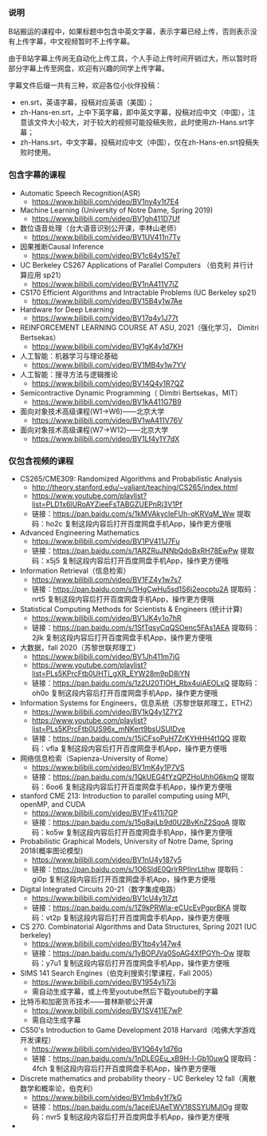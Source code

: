 ### 说明

B站搬运的课程中，如果标题中包含中英文字幕，表示字幕已经上传，否则表示没有上传字幕，中文视频暂时不上传字幕。

由于B站字幕上传尚无自动化上传工具，个人手动上传时间开销过大，所以暂时将部分字幕上传至网盘，欢迎有兴趣的同学上传字幕。

字幕文件后缀一共有三种，欢迎各位小伙伴投稿：

- en.srt，英语字幕，投稿对应英语（美国）；
- zh-Hans-en.srt，上中下英字幕，即中英文字幕，投稿对应中文（中国），注意该文件大小较大，对于较大的视频可能投稿失败，此时使用zh-Hans.srt字幕；
- zh-Hans.srt，中文字幕，投稿对应中文（中国），仅在zh-Hans-en.srt投稿失败时使用。



### 包含字幕的课程

- Automatic Speech Recognition(ASR)
  - https://www.bilibili.com/video/BV1ny4y1t7E4
- Machine Learning (University of Notre Dame, Spring 2019)
  - https://www.bilibili.com/video/BV1gh411D7Uf
- 数位语音处理（台大语音识别公开课，李林山老师）
  - https://www.bilibili.com/video/BV1UV411n7Tv
- 因果推断Causal Inference
  - https://www.bilibili.com/video/BV1c64y1S7eT
- UC Berkeley CS267 Applications of Parallel Computers （伯克利 并行计算应用 sp21）
  - https://www.bilibili.com/video/BV1nA411V7iZ
- CS170 Efficient Algorithms and Intractable Problems (UC Berkeley sp21)
  - https://www.bilibili.com/video/BV15B4y1w7Ae
- Hardware for Deep Learning
  - https://www.bilibili.com/video/BV17q4y1J77t
- REINFORCEMENT LEARNING COURSE AT ASU, 2021（强化学习， Dimitri Bertsekas）
  - https://www.bilibili.com/video/BV1gK4y1d7KH
- 人工智能：机器学习与理论基础
  - https://www.bilibili.com/video/BV1MB4y1w7YV
- 人工智能：搜寻方法与逻辑推论
  - https://www.bilibili.com/video/BV14Q4y1R7QZ
- Semicontractive Dynamic Programming（ Dimitri Bertsekas，MIT）
  - https://www.bilibili.com/video/BV1kA411G7B9
- 面向对象技术高级课程(W1->W6)——北京大学
  - https://www.bilibili.com/video/BV1wA411V76V
- 面向对象技术高级课程(W7->W12)——北京大学
  - https://www.bilibili.com/video/BV1Lf4y1Y7dX



### 仅包含视频的课程

- CS265/CME309: Randomized Algorithms and Probabilistic Analysis
  - http://theory.stanford.edu/~valiant/teaching/CS265/index.html
  - https://www.youtube.com/playlist?list=PLD1x6lURoAYZieeFsTABGZUEPnRj3V1Pf
  - 链接：https://pan.baidu.com/s/1kMVAkycIeFUh-qKRVqM_Ww 
    提取码：ho2c 
    复制这段内容后打开百度网盘手机App，操作更方便哦
- Advanced Engineering Mathematics
  - https://www.bilibili.com/video/BV1PV411J7Fu
  - 链接：https://pan.baidu.com/s/1ARZRuJNNbQdoBxRH78EwPw 
    提取码：x5j5 
    复制这段内容后打开百度网盘手机App，操作更方便哦
- Information Retrieval（信息检索）
  - https://www.bilibili.com/video/BV1FZ4y1w7s7
  - 链接：https://pan.baidu.com/s/1HgCwHu5sd1S6j2eocptu2A 
    提取码：nrt5 
    复制这段内容后打开百度网盘手机App，操作更方便哦
- Statistical Computing Methods for Scientists & Engineers (统计计算)
  - https://www.bilibili.com/video/BV1JK4y1o7hR
  - 链接：https://pan.baidu.com/s/1SfTqsyCqQSOenc5FAs1AEA 
    提取码：2jlk 
    复制这段内容后打开百度网盘手机App，操作更方便哦
- 大数据，fall 2020（苏黎世联邦理工）
  - https://www.bilibili.com/video/BV1Jh411m7jG
  - https://www.youtube.com/playlist?list=PLs5KPrcFtb0UHTl_gXR_EYW28m9pD8iYN
  - 链接：https://pan.baidu.com/s/1z2U20TlOH_Rbx4uiAEOLxQ 
    提取码：oh0o 
    复制这段内容后打开百度网盘手机App，操作更方便哦
- Information Systems for Engineers，信息系统（苏黎世联邦理工，ETHZ）
  - https://www.bilibili.com/video/BV1kQ4y1Z7Y2
  - https://www.youtube.com/playlist?list=PLs5KPrcFtb0US96x_mNKert9bsUSUIDve
  - 链接：https://pan.baidu.com/s/15iCFsoPuH7ZrKYHHH4t1QQ 
    提取码：vfla 
    复制这段内容后打开百度网盘手机App，操作更方便哦
- 网络信息检索（Sapienza-University of Rome）
  - https://www.bilibili.com/video/BV1mK4y1P7VS
  - 链接：https://pan.baidu.com/s/1QkUEG4fYzQPZHoUhhG6kmQ 
    提取码：6oo6 
    复制这段内容后打开百度网盘手机App，操作更方便哦
- stanford CME 213: Introduction to parallel computing using MPI, openMP, and CUDA
  - https://www.bilibili.com/video/BV1Fv411j7GP
  - 链接：https://pan.baidu.com/s/15q8ajLb9d0U2BvKnZ2SqoA 
    提取码：ko5w 
    复制这段内容后打开百度网盘手机App，操作更方便哦
- Probabilistic Graphical Models, University of Notre Dame, Spring 2018(概率图论模型)
  - https://www.bilibili.com/video/BV1nU4y187y5
  - 链接：https://pan.baidu.com/s/1O6SldE0QrlrRPIlnrLtihw 
    提取码：gi0p 
    复制这段内容后打开百度网盘手机App，操作更方便哦
- Digital Integrated Circuits 20-21（数字集成电路）
  - https://www.bilibili.com/video/BV1cU4y1t7zt
  - 链接：https://pan.baidu.com/s/1Z9kPRWla-eCUcEvPgprBKA 
    提取码：vt2p 
    复制这段内容后打开百度网盘手机App，操作更方便哦
- CS 270. Combinatorial Algorithms and Data Structures, Spring 2021 (UC berkeley)
  - https://www.bilibili.com/video/BV1tp4y147w4
  - 链接：https://pan.baidu.com/s/1yBOPJVa0SoAG4XfPGYh-Ow 
    提取码：y7u1 
    复制这段内容后打开百度网盘手机App，操作更方便哦
- SIMS 141 Search Engines（伯克利搜索引擎课程，Fall 2005）
  - https://www.bilibili.com/video/BV1954y1j73i
  - 需自动生成字幕，或上传至youtube然后下载youtube的字幕
- 比特币和加密货币技术——普林斯顿公开课
  - https://www.bilibili.com/video/BV1SV411E7wP
  - 需自动生成字幕
- CS50's Introduction to Game Development 2018 Harvard（哈佛大学游戏开发课程）
  - https://www.bilibili.com/video/BV1Q64y1d76q
  - 链接：https://pan.baidu.com/s/1nDLEGEu_xB9H-l-Gb10uwQ 
    提取码：4fch 
    复制这段内容后打开百度网盘手机App，操作更方便哦
- Discrete mathematics and probability theory - UC Berkeley 12 fall（离散数学和概率论，伯克利）
  - https://www.bilibili.com/video/BV1mb4y1f7kG
  - 链接：https://pan.baidu.com/s/1acejEUAeTWV18SSYUMJlOg 
    提取码：nvr5 
    复制这段内容后打开百度网盘手机App，操作更方便哦
- 



